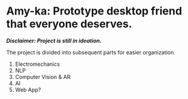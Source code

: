 # Amy-ka: Prototype desktop friend that everyone deserves.
**_Disclaimer: Project is still in ideation._**

The project is divided into subsequent parts for easier organization.

1. Electromechanics
2. NLP
3. Computer Vision & AR
4. AI
5. Web App?
